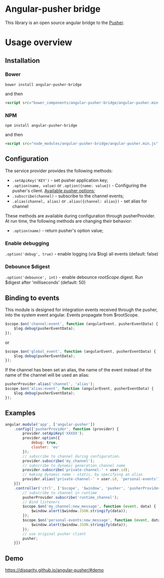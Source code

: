 # Angular-pusher bridge
This library is an open source angular bridge to the [Pusher](https://pusher.com/).

# Usage overview
## Installation
### Bower
```
bower install angular-pusher-bridge
```
and then
```html
<script src="bower_components/angular-pusher-bridge/angular-pusher.min.js" type="text/javascript"></script>
```

### NPM
```
npm install angular-pusher-bridge
```
and then
```html
<script src="node_modules/angular-pusher-bridge/angular-pusher.min.js" type="text/javascript"></script>
```

## Configuration
The service provider provides the following methods:
* `.setApiKey('KEY')` - set pusher application key;
* `.option(name, value)` or `.option({name: value})` - Configuring the pusher's client. [Available pusher options](https://pusher.com/docs/client_api_guide/client_connect#options_parameter);
* `.subscribe(channel)` - subscribe to the channel events;
* `.alias(channel, alias)` or `.alias({channel: alias})` - set alias for channel

These methods are available during configuration through pusherProvider. At run time, the following methods are changing their behavior:
* `.option(name)` - return pusher's option value;

### Enable debugging
`.option('debug', true)` - enable logging (via $log) all events (default: false)

### Debounce $digest
`.option('debounce', int)` - enable debounce $rootScope.$digest. Run $digest after 'milliseconds' (default: 50)

## Binding to events
This module is designed for integration events received through the pusher, into the system event angular.
Events propagate from $rootScope.

```javascript
$scope.$on('channel:event', function (angularEvent, pusherEventData) {
    $log.debug(pusherEventData);
});
```
or
```javascript
$scope.$on('global_event', function (angularEvent, pusherEventData) {
    $log.debug(pusherEventData);
});
```

If the channel has been set an alias, the name of the event instead of the name of the channel will be used an alias:
```javascript
pusherProvider.alias('channel', 'alias');
$scope.$on('alias:event', function (angularEvent, pusherEventData) {
    $log.debug(pusherEventData);
});
```

## Examples

```javascript
angular.module('app', ['angular-pusher'])
    .config(['pusherProvider', function (provider) {
        provider.setApiKey('XXXXX');
        provider.option({
            debug: true,
            cluster: 'eu'
        });
        // subscribe to channel during configuration.
        provider.subscribe('my_channel');
        // subscribe to dynamic generation channel name
        provider.subscribe('private-channel-' + user.id);
        // making dynamic name - static, by specifying an alias
        provider.alias('private-channel-' + user.id, 'personal-events'); 
    }])
    .controller('ctrl', ['$scope', '$window', 'pusher', 'pusherProvider', function ($scope, $window, pusher, pusherProvider) {
        // subscribe to channel in runtime
        pusherProvider.subscribe('runtime_channel');
        // Bind listeners
        $scope.$on('my_channel:new_message', function (event, data) {
            $window.alert($window.JSON.stringify(data));
        });
        $scope.$on('personal-events:new_message', function (event, data) {
            $window.alert($window.JSON.stringify(data));
        });
        // use original pusher client
        pusher; 
    }])
```

## Demo

https://disparity.github.io/angular-pusher/#demo
